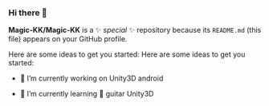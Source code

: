 ### Hi there 👋


**Magic-KK/Magic-KK** is a ✨ _special_ ✨ repository because its `README.md` (this file) appears on your GitHub profile.

Here are some ideas to get you started:
Here are some ideas to get you started:

- 🔭 I’m currently working on
          Unity3D android

- 🌱 I’m currently learning
        🎸 guitar Unity3D
